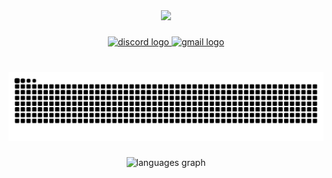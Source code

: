 <div align="center">
  <img height="300" src="https://media.tenor.com/aqrVj-YBUucAAAAM/shino-wag.gif"  />
</div>

###

<div align="center">
  <a href="https://discord.com/users/255330500913266689" target="_blank">
    <img src="https://raw.githubusercontent.com/maurodesouza/profile-readme-generator/master/src/assets/icons/social/discord/default.svg" width="52" height="40" alt="discord logo"  />
  </a>
  <a href="mailto:hello@cansu.dev" target="_blank">
    <img src="https://raw.githubusercontent.com/maurodesouza/profile-readme-generator/master/src/assets/icons/social/gmail/default.svg" width="52" height="40" alt="gmail logo"  />
  </a>
</div>

###

<br clear="both">

<img src="https://raw.githubusercontent.com/caner-cetin/caner-cetin/output/github-snake.svg" alt="Snake animation" />

###

<div align="center">
  <img src="https://github-readme-stats.vercel.app/api/top-langs?username=caner-cetin&locale=en&hide_title=false&layout=compact&card_width=320&langs_count=5&theme=dracula&hide_border=false&order=2" height="150" alt="languages graph"  />
</div>
